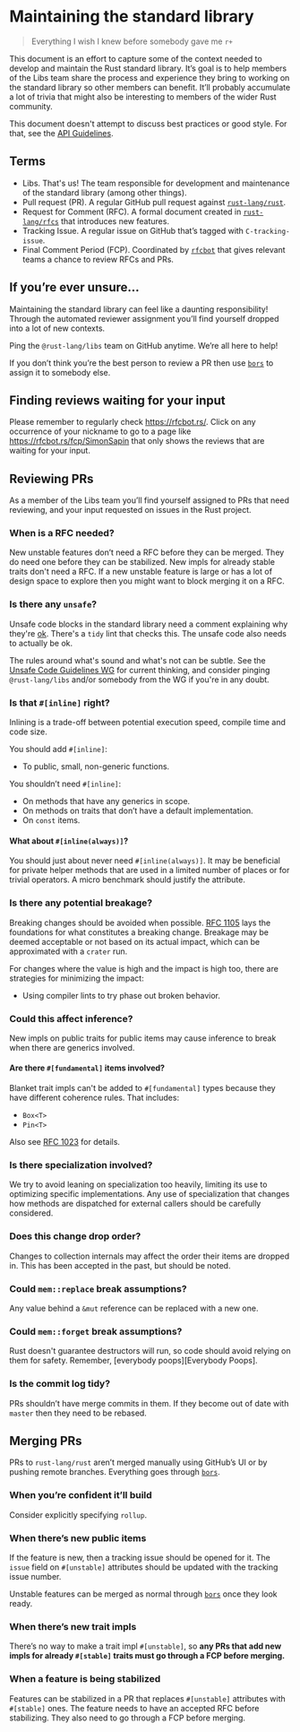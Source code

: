 # Maintaining the standard library

> Everything I wish I knew before somebody gave me `r+`

This document is an effort to capture some of the context needed to develop and maintain the Rust standard library. It’s goal is to help members of the Libs team share the process and experience they bring to working on the standard library so other members can benefit. It’ll probably accumulate a lot of trivia that might also be interesting to members of the wider Rust community.

This document doesn't attempt to discuss best practices or good style. For that, see the [API Guidelines].

## Terms

- Libs. That's us! The team responsible for development and maintenance of the standard library (among other things).
- Pull request (PR). A regular GitHub pull request against [`rust-lang/rust`].
- Request for Comment (RFC). A formal document created in [`rust-lang/rfcs`] that introduces new features.
- Tracking Issue. A regular issue on GitHub that’s tagged with `C-tracking-issue`.
- Final Comment Period (FCP). Coordinated by [`rfcbot`] that gives relevant teams a chance to review RFCs and PRs.

## If you’re ever unsure…

Maintaining the standard library can feel like a daunting responsibility! Through the automated reviewer assignment you’ll find yourself dropped into a lot of new contexts.

Ping the `@rust-lang/libs` team on GitHub anytime. We’re all here to help!

If you don’t think you’re the best person to review a PR then use [`bors`] to assign it to somebody else.

## Finding reviews waiting for your input

Please remember to regularly check https://rfcbot.rs/. Click on any occurrence of your nickname to go to a page like https://rfcbot.rs/fcp/SimonSapin that only shows the reviews that are waiting for your input.

## Reviewing PRs

As a member of the Libs team you’ll find yourself assigned to PRs that need reviewing, and your input requested on issues in the Rust project.

### When is a RFC needed?

New unstable features don’t need a RFC before they can be merged. They do need one before they can be stabilized. New impls for already stable traits don't need a RFC. If a new unstable feature is large or has a lot of design space to explore then you might want to block merging it on a RFC.

### Is there any `unsafe`?

Unsafe code blocks in the standard library need a comment explaining why they're [ok](https://doc.rust-lang.org/nomicon). There's a `tidy` lint that checks this. The unsafe code also needs to actually be ok.

The rules around what's sound and what's not can be subtle. See the [Unsafe Code Guidelines WG] for current thinking, and consider pinging `@rust-lang/libs` and/or somebody from the WG if you're in any doubt.

### Is that `#[inline]` right?

Inlining is a trade-off between potential execution speed, compile time and code size.

You should add `#[inline]`:

- To public, small, non-generic functions.

You shouldn’t need `#[inline]`:

- On methods that have any generics in scope.
- On methods on traits that don’t have a default implementation.
- On `const` items.

#### What about `#[inline(always)]`?

You should just about never need `#[inline(always)]`. It may be beneficial for private helper methods that are used in a limited number of places or for trivial operators. A micro benchmark should justify the attribute.

### Is there any potential breakage?

Breaking changes should be avoided when possible. [RFC 1105] lays the foundations for what constitutes a breaking change. Breakage may be deemed acceptable or not based on its actual impact, which can be approximated with a `crater` run.

For changes where the value is high and the impact is high too, there are strategies for minimizing the impact:

- Using compiler lints to try phase out broken behavior.

### Could this affect inference?

New impls on public traits for public items may cause inference to break when there are generics involved.

#### Are there `#[fundamental]` items involved?

Blanket trait impls can't be added to `#[fundamental]` types because they have different coherence rules. That includes:

- `Box<T>`
- `Pin<T>`

Also see [RFC 1023] for details.

### Is there specialization involved?

We try to avoid leaning on specialization too heavily, limiting its use to optimizing specific implementations. Any use of specialization that changes how methods are dispatched for external callers should be carefully considered.

### Does this change drop order?

Changes to collection internals may affect the order their items are dropped in. This has been accepted in the past, but should be noted.

### Could `mem::replace` break assumptions?

Any value behind a `&mut` reference can be replaced with a new one.

### Could `mem::forget` break assumptions?

Rust doesn't guarantee destructors will run, so code should avoid relying on them for safety. Remember, [everybody poops][Everybody Poops].

### Is the commit log tidy?

PRs shouldn’t have merge commits in them. If they become out of date with `master` then they need to be rebased.

## Merging PRs

PRs to `rust-lang/rust` aren’t merged manually using GitHub’s UI or by pushing remote branches. Everything goes through [`bors`].

### When you’re confident it’ll build

Consider explicitly specifying `rollup`.

### When there’s new public items

If the feature is new, then a tracking issue should be opened for it. The `issue` field on `#[unstable]` attributes should be updated with the tracking issue number.

Unstable features can be merged as normal through [`bors`] once they look ready.

### When there’s new trait impls

There’s no way to make a trait impl `#[unstable]`, so **any PRs that add new impls for already `#[stable]` traits must go through a FCP before merging.**

### When a feature is being stabilized

Features can be stabilized in a PR that replaces `#[unstable]` attributes with `#[stable]` ones. The feature needs to have an accepted RFC before stabilizing. They also need to go through a FCP before merging.

[API Guidelines]: https://rust-lang.github.io/api-guidelines
[Unsafe Code Guidelines WG]: https://github.com/rust-lang/unsafe-code-guidelines
[`rust-lang/rust`]: https://github.com/rust-lang/rust
[`rust-lang/rfcs`]: https://github.com/rust-lang/rfcs
[`rfcbot`]: https://github.com/rust-lang/rfcbot-rs
[`bors`]: https://github.com/rust-lang/homu
[RFC 1023]: https://rust-lang.github.io/rfcs/1023-rebalancing-coherence.html
[RFC 1105]: https://rust-lang.github.io/rfcs/1105-api-evolution.html
[Everyone Poops]: http://cglab.ca/~abeinges/blah/everyone-poops
